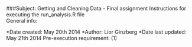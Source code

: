 ###Subject: Getting and Cleaning Data - Final assignment 
Instructions for executing the run_analysis.R file  
General info:

*Date created: May 20th 2014
*Author: Lior Ginzberg
*Date last updated: May 21th 2014
Pre-execution requirement:
(1)
